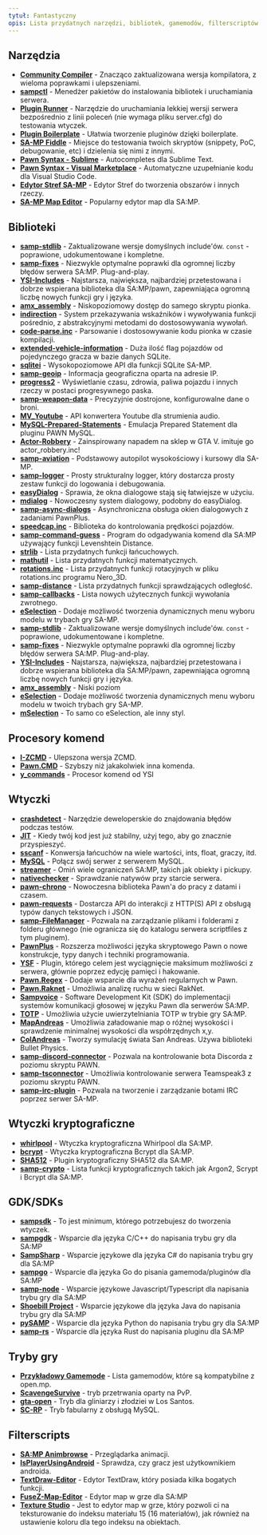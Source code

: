 ```yaml
---
tytuł: Fantastyczny
opis: Lista przydatnych narzędzi, bibliotek, gamemodów, filterscriptów i pluginów dla rozwoju SA-MP.
---
```


## Narzędzia

- **[Community Compiler](https://github.com/pawn-lang/compiler)** - Znacząco zaktualizowana wersja kompilatora, z wieloma poprawkami i ulepszeniami.
- **[sampctl](https://github.com/Southclaws/sampctl)** - Menedżer pakietów do instalowania bibliotek i uruchamiania serwera.
- **[Plugin Runner](https://github.com/Zeex/samp-plugin-runner)** - Narzędzie do uruchamiania lekkiej wersji serwera bezpośrednio z linii poleceń (nie wymaga pliku server.cfg) do testowania wtyczek.
- **[Plugin Boilerplate](https://github.com/Southclaws/samp-plugin-boilerplate)** - Ułatwia tworzenie pluginów dzięki boilerplate.
- **[SA-MP Fiddle](https://fiddle.sa-mp.dev)** - Miejsce do testowania twoich skryptów (snippety, PoC, debugowanie, etc) i dzielenia się nimi z innymi.
- **[Pawn Syntax - Sublime](https://packagecontrol.io/packages/Pawn%20syntax)** - Autocompletes dla Sublime Text.
- **[Pawn Syntax - Visual Marketplace](https://marketplace.visualstudio.com/items?itemName=southclaws.vscode-pawn)** - Automatyczne uzupełnianie kodu dla Visual Studio Code.
- **[Edytor Stref SA-MP](https://bitbucket.org/Grimrandomer/samp-zone-editor/downloads)** - Edytor Stref do tworzenia obszarów i innych rzeczy.
- **[SA-MP Map Editor](https://github.com/openmultiplayer/archive/raw/master/tools/Map%20Editor.zip)** - Popularny edytor map dla SA:MP.

## Biblioteki

- **[samp-stdlib](https://github.com/pawn-lang/samp-stdlib)** - Zaktualizowane wersje domyślnych include'ów. `const` - poprawione, udokumentowane i kompletne.
- **[samp-fixes](https://github.com/pawn-lang/sa-mp-fixes)** - Niezwykle optymalne poprawki dla ogromnej liczby błędów serwera SA:MP. Plug-and-play.
- **[YSI-Includes](https://github.com/pawn-lang/YSI-Includes)** - Najstarsza, największa, najbardziej przetestowana i dobrze wspierana biblioteka dla SA:MP/pawn, zapewniająca ogromną liczbę nowych funkcji gry i języka.
- **[amx_assembly](https://github.com/Zeex/amx_assembly)** - Niskopoziomowy dostęp do samego skryptu pionka.
- **[indirection](https://github.com/Y-Less/indirection)** - System przekazywania wskaźników i wywoływania funkcji pośrednio, z abstrakcyjnymi metodami do dostosowywania wywołań.
- **[code-parse.inc](https://github.com/Y-Less/code-parse.inc)** - Parsowanie i dostosowywanie kodu pionka w czasie kompilacji.
- **[extended-vehicle-information](https://github.com/Vince0789/sa-mp-extended-vehicle-information)** - Duża ilość flag pojazdów od pojedynczego gracza w bazie danych SQLite.
- **[sqlitei](https://github.com/oscar-broman/sqlitei)** - Wysokopoziomowe API dla funkcji SQLite SA-MP.
- **[samp-geoip](https://github.com/Southclaws/SAMP-geoip)** - Informacja geograficzna oparta na adresie IP.
- **[progress2](https://github.com/Southclaws/progress2)** - Wyświetlanie czasu, zdrowia, paliwa pojazdu i innych rzeczy w postaci progresywnego paska.
- **[samp-weapon-data](https://github.com/Southclaws/samp-weapon-data)** - Precyzyjnie dostrojone, konfigurowalne dane o broni.
- **[MV_Youtube](https://github.com/MichaelBelgium/MV_Youtube)** - API konwertera Youtube dla strumienia audio.
- **[MySQL-Prepared-Statements](https://github.com/PatrickGTR/MySQL-Prepared-Statements)** - Emulacja Prepared Statement dla pluginu PAWN MySQL.
- **[Actor-Robbery](https://github.com/PatrickGTR/actor_robbery)** - Zainspirowany napadem na sklep w GTA V. imituje go actor_robbery.inc!
- **[samp-aviation](https://github.com/Southclaws/samp-aviation)** - Podstawowy autopilot wysokościowy i kursowy dla SA-MP.
- **[samp-logger](https://github.com/Southclaws/samp-logger)** - Prosty strukturalny logger, który dostarcza prosty zestaw funkcji do logowania i debugowania.
- **[easyDialog](https://github.com/Awsomedude/easyDialog)** - Sprawia, że okna dialogowe stają się łatwiejsze w użyciu.
- **[mdialog](https://github.com/Open-GTO/mdialog)** - Nowoczesny system dialogowy, podobny do easyDialog.
- **[samp-async-dialogs](https://github.com/AGraber/samp-async-dialogs)** - Asynchroniczna obsługa okien dialogowych z zadaniami PawnPlus.
- **[speedcap.inc](https://github.com/openmultiplayer/archive/blob/master/includes/speedcap.inc)** - Biblioteka do kontrolowania prędkości pojazdów.
- **[samp-command-guess](https://github.com/Kirima2nd/samp-command-guess)** - Program do odgadywania komend dla SA:MP używający funkcji Levenshtein Distance.
- **[strlib](https://github.com/oscar-broman/strlib)** - Lista przydatnych funkcji łańcuchowych.
- **[mathutil](https://github.com/ScavengeSurvive/mathutil)** - Lista przydatnych funkcji matematycznych.
- **[rotations.inc](https://github.com/sampctl/rotations.inc)** - Lista przydatnych funkcji rotacyjnych w pliku rotations.inc programu Nero_3D.
- **[samp-distance](https://github.com/Y-Less/samp-distance)** - Lista przydatnych funkcji sprawdzających odległość.
- **[samp-callbacks](https://github.com/emmet-jones/New-SA-MP-callbacks)** - Lista nowych użytecznych funkcji wywołania zwrotnego.
- **[eSelection](https://github.com/TommyB123/eSelection)** - Dodaje możliwość tworzenia dynamicznych menu wyboru modelu w trybach gry SA-MP.
- **[samp-stdlib](https://github.com/pawn-lang/samp-stdlib)** - Zaktualizowane wersje domyślnych include'ów. `const` - poprawione, udokumentowane i kompletne.
- **[samp-fixes](https://github.com/pawn-lang/sa-mp-fixes)** - Niezwykle optymalne poprawki dla ogromnej liczby błędów serwera SA:MP. Plug-and-play.
- **[YSI-Includes](https://github.com/pawn-lang/YSI-Includes)** - Najstarsza, największa, najbardziej przetestowana i dobrze wspierana biblioteka dla SA:MP/pawn, zapewniająca ogromną liczbę nowych funkcji gry i języka.
- **[amx_assembly](https://github.com/Zeex/amx_assembly)** - Niski poziom 
- **[eSelection](https://github.com/TommyB123/eSelection)** - Dodaje możliwość tworzenia dynamicznych menu wyboru modelu w twoich trybach gry SA-MP. 
- **[mSelection](https://github.com/alextwothousand/mSelection)** - To samo co eSelection, ale inny styl.

## Procesory komend

- **[I-ZCMD](https://github.com/YashasSamaga/I-ZCMD)** - Ulepszona wersja ZCMD.
- **[Pawn.CMD](https://github.com/katursis/Pawn.CMD)** - Szybszy niż jakakolwiek inna komenda.
- **[y_commands](https://github.com/pawn-lang/YSI-Includes/blob/5.x/YSI_Visual/y_commands.md)** - Procesor komend od YSI

## Wtyczki

- **[crashdetect](https://github.com/Zeex/samp-plugin-crashdetect)** - Narzędzie deweloperskie do znajdowania błędów podczas testów.
- **[JIT](https://github.com/Zeex/samp-plugin-jit)** - Kiedy twój kod jest już stabilny, użyj tego, aby go znacznie przyspieszyć.
- **[sscanf](https://github.com/Y-Less/sscanf)** - Konwersja łańcuchów na wiele wartości, ints, float, graczy, itd.
- **[MySQL](https://github.com/pBlueG/SA-MP-MySQL)** - Połącz swój serwer z serwerem MySQL.
- **[streamer](https://github.com/samp-incognito/samp-streamer-plugin)** - Omiń wiele ograniczeń SA:MP, takich jak obiekty i pickupy.
- **[nativechecker](https://github.com/openmultiplayer/archive/raw/master/plugins/nativechecker.zip)** - Sprawdzanie natywów przy starcie serwera.
- **[pawn-chrono](https://github.com/Southclaws/pawn-chrono)** - Nowoczesna biblioteka Pawn'a do pracy z datami i czasem.
- **[pawn-requests](https://github.com/Southclaws/pawn-requests)** - Dostarcza API do interakcji z HTTP(S) API z obsługą typów danych tekstowych i JSON.
- **[samp-FileManager](https://github.com/JaTochNietDan/SA-MP-FileManager)** - Pozwala na zarządzanie plikami i folderami z folderu głównego (nie ogranicza się do katalogu serwera scriptfiles z tym pluginem).
- **[PawnPlus](https://github.com/IllidanS4/PawnPlus)** - Rozszerza możliwości języka skryptowego Pawn o nowe konstrukcje, typy danych i techniki programowania.
- **[YSF](https://github.com/IllidanS4/YSF)** - Plugin, którego celem jest wyciągnięcie maksimum możliwości z serwera, głównie poprzez edycję pamięci i hakowanie.
- **[Pawn.Regex](https://github.com/katursis/Pawn.Regex)** - Dodaje wsparcie dla wyrażeń regularnych w Pawn.
- **[Pawn.Raknet](https://github.com/katursis/Pawn.RakNet)** - Umożliwia analizę ruchu w sieci RakNet.
- **[Sampvoice](https://github.com/CyberMor/sampvoice)** - Software Development Kit (SDK) do implementacji systemów komunikacji głosowej w języku Pawn dla serwerów SA:MP.
- **[TOTP](https://github.com/philip1337/samp-plugin-totp)** - Umożliwia użycie uwierzytelniania TOTP w trybie gry SA:MP.
- **[MapAndreas](https://github.com/Southclaws/samp-plugin-mapandreas)** - Umożliwia załadowanie map o różnej wysokości i sprawdzenie minimalnej wysokości dla współrzędnych x,y.
- **[ColAndreas](https://github.com/Pottus/ColAndreas)** - Tworzy symulację świata San Andreas. Używa biblioteki Bullet Physics.
- **[samp-discord-connector](https://github.com/maddinat0r/samp-discord-connector)** - Pozwala na kontrolowanie bota Discorda z poziomu skryptu PAWN.
- **[samp-tsconnector](https://github.com/maddinat0r/samp-tsconnector)** - Umożliwia kontrolowanie serwera Teamspeak3 z poziomu skryptu PAWN.
- **[samp-irc-plugin](https://github.com/samp-incognito/samp-irc-plugin)** - Pozwala na tworzenie i zarządzanie botami IRC poprzez serwer SA-MP. 

## Wtyczki kryptograficzne

- **[whirlpool](https://github.com/Southclaws/samp-whirlpool)** - Wtyczka kryptograficzna Whirlpool dla SA:MP.
- **[bcrypt](https://github.com/LassiR/bcrypt-samp)** - Wtyczka kryptograficzna Bcrypt dla SA:MP.
- **[SHA512](https://github.com/openmultiplayer/archive/raw/master/plugins/SHA512.zip)** - Plugin kryptograficzny SHA512 dla SA:MP.
- **[samp-crypto](https://github.com/alextwothousand/samp-crypto)** - Lista funkcji kryptograficznych takich jak Argon2, Scrypt i Bcrypt dla SA:MP.

## GDK/SDKs

 - **[sampsdk](https://github.com/Zeex/samp-plugin-sdk)** - To jest minimum, którego potrzebujesz do tworzenia wtyczek.
 - **[sampgdk](https://github.com/Zeex/sampgdk)** - Wsparcie dla języka C/C++ do napisania trybu gry dla SA:MP
 - **[SampSharp](https://github.com/ikkentim/SampSharp)** - Wsparcie językowe dla języka C# do napisania trybu gry dla SA:MP
 - **[sampgo](https://github.com/sampgo/sampgo)** - Wsparcie dla języka Go do pisania gamemoda/pluginów dla SA:MP
 - **[samp-node](https://github.com/AmyrAhmady/samp-node)** - Wsparcie językowe Javascript/Typescript dla napisania trybu gry dla SA:MP
 - **[Shoebill Project](https://github.com/Shoebill/ShoebillPlugin)** - Wsparcie językowe dla języka Java do napisania trybu gry dla SA:MP
 - **[pySAMP](https://github.com/habecker/PySAMP)** - Wsparcie dla języka Python do napisania trybu gry dla SA:MP
 - **[samp-rs](https://github.com/ZOTTCE/samp-rs)** - Wsparcie dla języka Rust do napisania pluginu dla SA:MP

## Tryby gry

- **[Przykładowy Gamemode](https://github.com/openmultiplayer/example-gamemodes)** - Lista gamemodów, które są kompatybilne z open.mp.
- **[ScavengeSurvive](https://github.com/Southclaws/ScavengeSurvive)** - tryb przetrwania oparty na PvP.
- **[gta-open](https://github.com/PatrickGTR/gta-open)** - Tryb dla gliniarzy i złodziei w Los Santos.
- **[SC-RP](https://github.com/seanny/SC-RP)** - Tryb fabularny z obsługą MySQL.

## Filterscripts

- **[SA:MP Animbrowse](https://github.com/Southclaws/samp-animbrowse)** - Przeglądarka animacji.
- **[IsPlayerUsingAndroid](https://github.com/Fairuz-Afdhal/IsPlayerUsingAndroid)** - Sprawdza, czy gracz jest użytkownikiem androida. 
- **[TextDraw-Editor](https://github.com/Nickk888SAMP/TextDraw-Editor)** - Edytor TextDraw, który posiada kilka bogatych funkcji.
- **[FuseZ-Map-Editor](https://github.com/fusez/Map-Editor-V3)** - Edytor map w grze dla SA:MP
- **[Texture Studio](https://github.com/Pottus/Texture-Studio)** - Jest to edytor map w grze, który pozwoli ci na teksturowanie do indeksu materiału 15 (16 materiałów), jak również na ustawienie koloru dla tego indeksu na obiektach.
